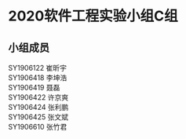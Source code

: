 # 2020软件工程实验小组C组

## 小组成员
SY1906122	崔昕宇\
SY1906418	李坤浩\
SY1906419	聂磊\
SY1906422	许京爽\
SY1906424	张利鹏\
SY1906425	张文斌\
SY1906610	张竹君
